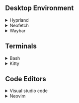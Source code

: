 ## Desktop Environment

<details>
<summary>Hyprland</summary>
<br>
* Modified from [Stephen Raabe's dotfiles](https://gitlab.com/stephan-raabe/dotfiles) and [youtube video]().
</details>

<details>

<summary>Neofetch</summary>
<br>
* Modified from []()
</details>

<details>
<summary>Waybar</summary>
<br>
* Modified from [Ruixi's dotfiles](https://github.com/Ruixi-rebirth/sway-dotfiles/tree/main)
</details>

## Terminals
<details>
<summary>Bash</summary>
<br>
This is how you dropdown.
</details>  

<details>
<summary>Kitty</summary>
<br>
This is how you dropdown.
</details>

## Code Editors

<details>
<summary>Visual studio code</summary>
<br>
json file contains preferneces for colorscheme, font, and other extension settings
</details>


<details>
<summary>Neovim</summary>
<br>
Treesitter, Telescope, Lazy Plugin Manager, Colorschemes
</details>
